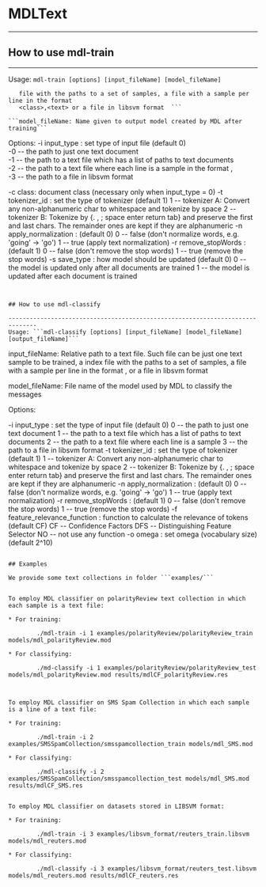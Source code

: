 # MDLText
------------------------------------------------------------------------------

## How to use mdl-train

------------------------------------------------------------------------------
Usage: 
```mdl-train [options] [input_fileName] [model_fileName]``` 

```input_fileName: Relative path to a text file. Such file can be just one text sample to be trained, a index
   file with the paths to a set of samples, a file with a sample per line in the format
   <class>,<text> or a file in libsvm format  ```

```model_fileName: Name given to output model created by MDL after training```

```
Options:
    -i input_type : set type of input file (default 0)  
        -0 -- the path to just one text document  
        -1 -- the path to a text file which has a list of paths to text documents  
        -2 -- the path to a text file where each line is a sample in the format <class>,<text>      
        -3 -- the path to a file in libsvm format 
        
   -c class: document class (necessary only when input_type = 0)
   -t tokenizer_id : set the type of tokenizer (default 1)
       1 -- tokenizer A: Convert any non-alphanumeric char to whitespace and tokenize by space
       2 -- tokenizer B: Tokenize by {. , ; space enter return tab} and preserve the first
                         and last chars. The remainder ones are kept if they are alphanumeric
   -n apply_normalization : (default 0)
       0 -- false (don't normalize words, e.g. 'going' -> 'go')
       1 -- true (apply text normalization)
   -r remove_stopWords : (default 1)
       0 -- false (don't remove the stop words)
       1 -- true (remove the stop words)
   -s save_type : how model should be updated (default 0)
       0 -- the model is updated only after all documents are trained
       1 -- the model is updated after each document is trained
``` 


## How to use mdl-classify

------------------------------------------------------------------------------
Usage: ```mdl-classify [options] [input_fileName] [model_fileName] [output_fileName]```

```
input_fileName:
   Relative path to a text file. Such file can be just one text sample to be trained, a index
   file with the paths to a set of samples, a file with a sample per line in the format
   <class>,<text> or a file in libsvm format

model_fileName:
   File name of the model used by MDL to classify the messages

Options:

   -i input_type : set the type of input file (default 0)
       0 -- the path to just one text document
       1 -- the path to a text file which has a list of paths to text documents
       2 -- the path to a text file where each line is a sample
       3 -- the path to a file in libsvm format
   -t tokenizer_id : set the type of tokenizer (default 1)
       1 -- tokenizer A: Convert any non-alphanumeric char to whitespace and tokenize by space
       2 -- tokenizer B: Tokenize by {. , ; space enter return tab} and preserve the first
                         and last chars. The remainder ones are kept if they are alphanumeric
   -n apply_normalization : (default 0)
       0 -- false (don't normalize words, e.g. 'going' -> 'go')
       1 -- true (apply text normalization)
   -r remove_stopWords : (default 1)
       0 -- false (don't remove the stop words)
       1 -- true (remove the stop words)
   -f feature_relevance_function : function to calculate the relevance of tokens (default CF)
       CF -- Confidence Factors
       DFS -- Distinguishing Feature Selector
       NO -- not use any function
   -o omega : set omega (vocabulary size) (default 2^10) 
```

## Examples

We provide some text collections in folder ```examples/```


To employ MDL classifier on polarityReview text collection in which each sample is a text file:

* For training:
		
		./mdl-train -i 1 examples/polarityReview/polarityReview_train models/mdl_polarityReview.mod
		
* For classifying:
		
		./md-classify -i 1 examples/polarityReview/polarityReview_test models/mdl_polarityReview.mod results/mdlCF_polarityReview.res
		


To employ MDL classifier on SMS Spam Collection in which each sample is a line of a text file:

* For training:
		
		./mdl-train -i 2 examples/SMSSpamCollection/smsspamcollection_train models/mdl_SMS.mod
		
* For classifying:
		
		./mdl-classify -i 2 examples/SMSSpamCollection/smsspamcollection_test models/mdl_SMS.mod results/mdlCF_SMS.res
		

To employ MDL classifier on datasets stored in LIBSVM format:

* For training:
		
		./mdl-train -i 3 examples/libsvm_format/reuters_train.libsvm models/mdl_reuters.mod
		
* For classifying:
		
		./mdl-classify -i 3 examples/libsvm_format/reuters_test.libsvm models/mdl_reuters.mod results/mdlCF_reuters.res
